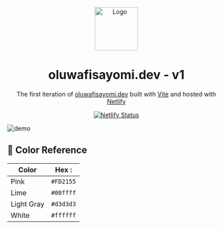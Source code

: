 <div align="center">
  <img alt="Logo" src="https://i.ibb.co/9HMjWs4/favico.png" width="100" />
</div>
<h1 align="center">
  oluwafisayomi.dev - v1
</h1>
<p align="center">
  The first iteration of <a href="https://oluwafisayomi.netlify.app" target="_blank">oluwafisayomi.dev</a> built with <a href="https://vitejs.dev/" target="_blank">Vite</a> and hosted with <a href="https://www.netlify.com/" target="_blank">Netlify</a>
</p>
<p align="center">
  <a href="https://app.netlify.com/sites/brittanychiang/deploys" target="_blank">
    <img src="https://api.netlify.com/api/v1/badges/1963b488-7b78-48c9-9e2d-6fb5e47ab3af/deploy-status" alt="Netlify Status" />
  </a>
</p>

![demo](https://i.ibb.co/7kTnkQZ/Screenshot-143.png)



## 🎨 Color Reference

| Color          | Hex  :                                                              |
| -------------- | ------------------------------------------------------------------ |
| Pink           | `#FD2155` |
| Lime           | `#00ffff` |
| Light Gray     |  `#d3d3d3`|
| White          | `#ffffff` |
